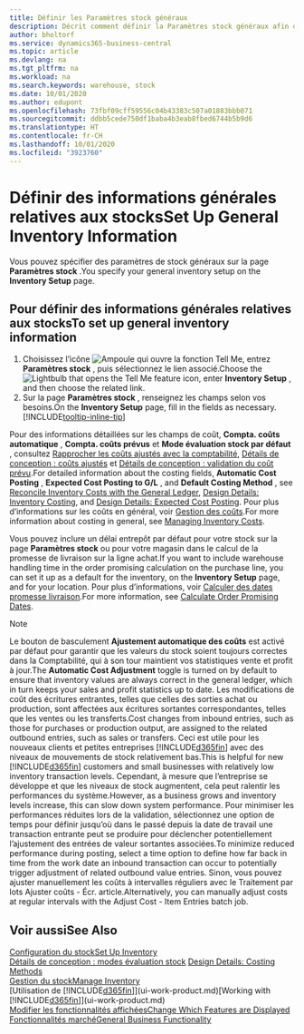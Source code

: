 ```yaml
---
title: Définir les Paramètres stock généraux
description: Décrit comment définir la Paramètres stock généraux afin que vous puissiez gérer votre entrepôt et votre stock.
author: bholtorf
ms.service: dynamics365-business-central
ms.topic: article
ms.devlang: na
ms.tgt_pltfrm: na
ms.workload: na
ms.search.keywords: warehouse, stock
ms.date: 10/01/2020
ms.author: edupont
ms.openlocfilehash: 73fbf09cff59556c04b43383c507a01883bbb071
ms.sourcegitcommit: ddbb5cede750df1baba4b3eab8fbed6744b5b9d6
ms.translationtype: HT
ms.contentlocale: fr-CH
ms.lasthandoff: 10/01/2020
ms.locfileid: "3923760"
---
```

# <a name="set-up-general-inventory-information"></a><span data-ttu-id="fe20a-103">Définir des informations générales relatives aux stocks</span><span class="sxs-lookup"><span data-stu-id="fe20a-103">Set Up General Inventory Information</span></span>

<span data-ttu-id="fe20a-104">Vous pouvez spécifier des paramètres de stock généraux sur la page **Paramètres stock** .</span><span class="sxs-lookup"><span data-stu-id="fe20a-104">You specify your general inventory setup on the **Inventory Setup** page.</span></span>

## <a name="to-set-up-general-inventory-information"></a><span data-ttu-id="fe20a-105">Pour définir des informations générales relatives aux stocks</span><span class="sxs-lookup"><span data-stu-id="fe20a-105">To set up general inventory information</span></span>

1. <span data-ttu-id="fe20a-106">Choisissez l’icône ![Ampoule qui ouvre la fonction Tell Me](media/ui-search/search_small.png "Dites-moi ce que vous voulez faire"), entrez **Paramètres stock** , puis sélectionnez le lien associé.</span><span class="sxs-lookup"><span data-stu-id="fe20a-106">Choose the ![Lightbulb that opens the Tell Me feature](media/ui-search/search_small.png "Tell me what you want to do") icon, enter **Inventory Setup** , and then choose the related link.</span></span>
2. <span data-ttu-id="fe20a-107">Sur la page **Paramètres stock** , renseignez les champs selon vos besoins.</span><span class="sxs-lookup"><span data-stu-id="fe20a-107">On the **Inventory Setup** page, fill in the fields as necessary.</span></span> [!INCLUDE[tooltip-inline-tip](includes/tooltip-inline-tip_md.md)]

<span data-ttu-id="fe20a-108">Pour des informations détaillées sur les champs de coût, **Compta. coûts automatique** , **Compta. coûts prévus** et **Mode évaluation stock par défaut** , consultez [Rapprocher les coûts ajustés avec la comptabilité](finance-how-to-post-inventory-costs-to-the-general-ledger.md), [Détails de conception : coûts ajustés](design-details-inventory-costing.md) et [Détails de conception : validation du coût prévu](design-details-expected-cost-posting.md).</span><span class="sxs-lookup"><span data-stu-id="fe20a-108">For detailed information about the costing fields, **Automatic Cost Posting** , **Expected Cost Posting to G/L** , and **Default Costing Method** , see [Reconcile Inventory Costs with the General Ledger](finance-how-to-post-inventory-costs-to-the-general-ledger.md), [Design Details: Inventory Costing](design-details-inventory-costing.md), and [Design Details: Expected Cost Posting](design-details-expected-cost-posting.md).</span></span> <span data-ttu-id="fe20a-109">Pour plus d’informations sur les coûts en général, voir [Gestion des coûts](finance-manage-inventory-costs.md).</span><span class="sxs-lookup"><span data-stu-id="fe20a-109">For more information about costing in general, see [Managing Inventory Costs](finance-manage-inventory-costs.md).</span></span>  

<span data-ttu-id="fe20a-110">Vous pouvez inclure un délai entrepôt par défaut pour votre stock sur la page **Paramètres stock** ou pour votre magasin dans le calcul de la promesse de livraison sur la ligne achat.</span><span class="sxs-lookup"><span data-stu-id="fe20a-110">If you want to include warehouse handling time in the order promising calculation on the purchase line, you can set it up as a default for the inventory, on the **Inventory Setup** page, and for your location.</span></span> <span data-ttu-id="fe20a-111">Pour plus d’informations, voir [Calculer des dates promesse livraison](sales-how-to-calculate-order-promising-dates.md).</span><span class="sxs-lookup"><span data-stu-id="fe20a-111">For more information, see [Calculate Order Promising Dates](sales-how-to-calculate-order-promising-dates.md).</span></span>  

> [!NOTE]
> <span data-ttu-id="fe20a-112">Le bouton de basculement **Ajustement automatique des coûts** est activé par défaut pour garantir que les valeurs du stock soient toujours correctes dans la Comptabilité, qui à son tour maintient vos statistiques vente et profit à jour.</span><span class="sxs-lookup"><span data-stu-id="fe20a-112">The **Automatic Cost Adjustment** toggle is turned on by default to ensure that inventory values are always correct in the general ledger, which in turn keeps your sales and profit statistics up to date.</span></span> <span data-ttu-id="fe20a-113">Les modifications de coût des écritures entrantes, telles que celles des sorties achat ou production, sont affectées aux écritures sortantes correspondantes, telles que les ventes ou les transferts.</span><span class="sxs-lookup"><span data-stu-id="fe20a-113">Cost changes from inbound entries, such as those for purchases or production output, are assigned to the related outbound entries, such as sales or transfers.</span></span> <span data-ttu-id="fe20a-114">Ceci est utile pour les nouveaux clients et petites entreprises [!INCLUDE[d365fin](includes/d365fin_md.md)] avec des niveaux de mouvements de stock relativement bas.</span><span class="sxs-lookup"><span data-stu-id="fe20a-114">This is helpful for new [!INCLUDE[d365fin](includes/d365fin_md.md)] customers and small businesses with relatively low inventory transaction levels.</span></span> <span data-ttu-id="fe20a-115">Cependant, à mesure que l’entreprise se développe et que les niveaux de stock augmentent, cela peut ralentir les performances du système.</span><span class="sxs-lookup"><span data-stu-id="fe20a-115">However, as a business grows and inventory levels increase, this can slow down system performance.</span></span> <span data-ttu-id="fe20a-116">Pour minimiser les performances réduites lors de la validation, sélectionnez une option de temps pour définir jusqu’où dans le passé depuis la date de travail une transaction entrante peut se produire pour déclencher potentiellement l’ajustement des entrées de valeur sortantes associées.</span><span class="sxs-lookup"><span data-stu-id="fe20a-116">To minimize reduced performance during posting, select a time option to define how far back in time from the work date an inbound transaction can occur to potentially trigger adjustment of related outbound value entries.</span></span> <span data-ttu-id="fe20a-117">Sinon, vous pouvez ajuster manuellement les coûts à intervalles réguliers avec le Traitement par lots Ajuster coûts - Écr. article.</span><span class="sxs-lookup"><span data-stu-id="fe20a-117">Alternatively, you can manually adjust costs at regular intervals with the Adjust Cost - Item Entries batch job.</span></span>

## <a name="see-also"></a><span data-ttu-id="fe20a-118">Voir aussi</span><span class="sxs-lookup"><span data-stu-id="fe20a-118">See Also</span></span>
[<span data-ttu-id="fe20a-119">Configuration du stock</span><span class="sxs-lookup"><span data-stu-id="fe20a-119">Set Up Inventory</span></span>](inventory-setup-inventory.md)  
<span data-ttu-id="fe20a-120">[Détails de conception : modes évaluation stock](design-details-costing-methods.md)  </span><span class="sxs-lookup"><span data-stu-id="fe20a-120">[Design Details: Costing Methods](design-details-costing-methods.md)  </span></span>  
[<span data-ttu-id="fe20a-121">Gestion du stock</span><span class="sxs-lookup"><span data-stu-id="fe20a-121">Manage Inventory</span></span>](inventory-manage-inventory.md)  
<span data-ttu-id="fe20a-122">[Utilisation de [!INCLUDE[d365fin](includes/d365fin_md.md)]](ui-work-product.md)</span><span class="sxs-lookup"><span data-stu-id="fe20a-122">[Working with [!INCLUDE[d365fin](includes/d365fin_md.md)]](ui-work-product.md)</span></span>  
[<span data-ttu-id="fe20a-123">Modifier les fonctionnalités affichées</span><span class="sxs-lookup"><span data-stu-id="fe20a-123">Change Which Features are Displayed</span></span>](ui-experiences.md)  
[<span data-ttu-id="fe20a-124">Fonctionnalités marché</span><span class="sxs-lookup"><span data-stu-id="fe20a-124">General Business Functionality</span></span>](ui-across-business-areas.md)
